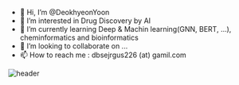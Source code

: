 - 👋 Hi, I’m @DeokhyeonYoon
- 👀 I’m interested in Drug Discovery by AI
- 🌱 I’m currently learning Deep & Machin learning(GNN, BERT, ...), cheminformatics and bioinformatics
- 💞️ I’m looking to collaborate on ...
- 📫 How to reach me : dbsejrgus226 (at) gamil.com

<!---
DeokhyeonYoon/DeokhyeonYoon is a ✨ special ✨ repository because its `README.md` (this file) appears on your GitHub profile.
You can click the Preview link to take a look at your changes.
--->

![header](https://capsule-render.vercel.app/api?type=wave&color=auto&height=300&section=header&text=capsule%20render&fontSize=90)
